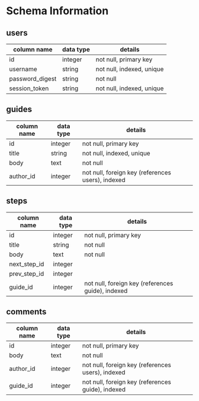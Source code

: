 # Schema Information

## users
column name     | data type | details
----------------|-----------|-----------------------
id              | integer   | not null, primary key
username        | string    | not null, indexed, unique
password_digest | string    | not null
session_token   | string    | not null, indexed, unique

## guides
column name | data type | details
------------|-----------|-----------------------
id          | integer   | not null, primary key
title       | string    | not null, indexed, unique
body        | text      | not null
author_id   | integer   | not null, foreign key (references users), indexed

## steps
column name | data type | details
------------|-----------|-----------------------
id          | integer   | not null, primary key
title       | string    | not null
body        | text      | not null
next_step_id| integer   |
prev_step_id| integer   |
guide_id    | integer   | not null, foreign key (references guide), indexed

## comments
column name | data type | details
------------|-----------|-----------------------
id          | integer   | not null, primary key
body        | text      | not null
author_id   | integer   | not null, foreign key (references users), indexed
guide_id    | integer   | not null, foreign key (references guide), indexed
